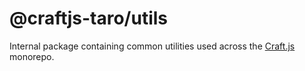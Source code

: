 # @craftjs-taro/utils

Internal package containing common utilities used across the [Craft.js](https://github.com/prevwong/craft.js) monorepo.
